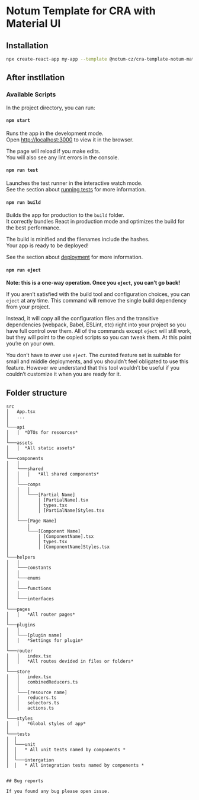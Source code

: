 # Notum Template for CRA with Material UI



## Installation

```bash
npx create-react-app my-app --template @notum-cz/cra-template-notum-material-ui
```

## After instllation

### Available Scripts

In the project directory, you can run:

#### `npm start`

Runs the app in the development mode.<br />
Open [http://localhost:3000](http://localhost:3000) to view it in the browser.

The page will reload if you make edits.<br />
You will also see any lint errors in the console.

#### `npm run test`

Launches the test runner in the interactive watch mode.<br />
See the section about [running tests](https://facebook.github.io/create-react-app/docs/running-tests) for more information.

#### `npm run build`

Builds the app for production to the `build` folder.<br />
It correctly bundles React in production mode and optimizes the build for the best performance.

The build is minified and the filenames include the hashes.<br />
Your app is ready to be deployed!

See the section about [deployment](https://facebook.github.io/create-react-app/docs/deployment) for more information.

#### `npm run eject`

**Note: this is a one-way operation. Once you `eject`, you can’t go back!**

If you aren’t satisfied with the build tool and configuration choices, you can `eject` at any time. This command will remove the single build dependency from your project.

Instead, it will copy all the configuration files and the transitive dependencies (webpack, Babel, ESLint, etc) right into your project so you have full control over them. All of the commands except `eject` will still work, but they will point to the copied scripts so you can tweak them. At this point you’re on your own.

You don’t have to ever use `eject`. The curated feature set is suitable for small and middle deployments, and you shouldn’t feel obligated to use this feature. However we understand that this tool wouldn’t be useful if you couldn’t customize it when you are ready for it.

## Folder structure

```
src
│   App.tsx
│   ...
│
└───api
│   │  *DTOs for resources*
│
└───assets
│   │  *All static assets*
│
└───components
│   │
│   └───shared
│   │   │   *All shared components*
│   │
│   └───comps
│   │   │
│   │   └───[Partial Name]
│   │       │ [PartialName].tsx
│   │       │ types.tsx
│   │       │ [PartialName]Styles.tsx
│   │
│   └───[Page Name]
│       │
│       └───[Component Name]
│           │ [ComponentName].tsx
│           │ types.tsx
│           │ [ComponentName]Styles.tsx
│
└───helpers
│   │
│   └───constants
│   │
│   └───enums
│   │
│   └───functions
│   │
│   └───interfaces
│
└───pages
│   │   *All router pages*
│
└───plugins
│   │
│   └───[plugin name]
│   │   *Settings for plugin*
│
└───router
│   │   index.tsx
│   │   *All routes devided in files or folders*
│
└───store
│   │   index.tsx
│   │   combinedReducers.ts
│   │
│   └───[resource name]
│   │   reducers.ts
│   │   selectors.ts
│   │   actions.ts
│
└───styles
│   │   *Global styles of app*
│
└───tests
│  │
│  └───unit
│  │   * All unit tests named by components *
│  │
│  └───intergation
│  │   * All integration tests named by components *


## Bug reports

If you found any bug please open issue.
